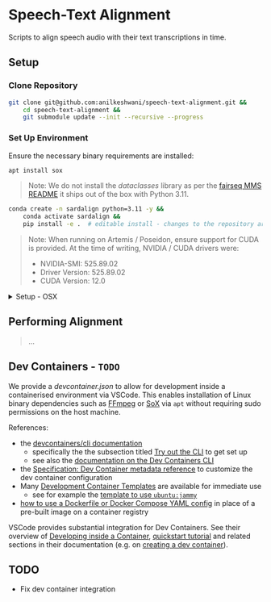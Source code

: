 # Speech-Text Alignment

Scripts to align speech audio with their text transcriptions in time. 

## Setup

### Clone Repository

```bash
git clone git@github.com:anilkeshwani/speech-text-alignment.git && 
    cd speech-text-alignment &&
    git submodule update --init --recursive --progress
```

### Set Up Environment

Ensure the necessary binary requirements are installed:

```bash
apt install sox
```

> Note: We do not install the _dataclasses_ library as per the [fairseq MMS README](https://github.com/facebookresearch/fairseq/blob/bedb259bf34a9fc22073c13a1cee23192fa70ef3/examples/mms/data_prep/README.md) it ships out of the box with Python 3.11.

```bash
conda create -n sardalign python=3.11 -y &&
    conda activate sardalign &&
    pip install -e .  # editable install - changes to the repository are reflected live
```

> Note: When running on Artemis / Poseidon, ensure support for CUDA is provided. 
> At the time of writing, NVIDIA / CUDA drivers were:
> - NVIDIA-SMI: 525.89.02
> - Driver Version: 525.89.02
> - CUDA Version: 12.0

<details>
  <summary>Setup - OSX</summary>
  
  ### Setup - OSX

  ```bash
  brew install ffmpeg sox
  ```

  ```bash
  conda create -n sta python=3.11 -y &&
      conda activate sta &&
      pip install -r requirements.txt
  ```

</details>

## Performing Alignment

> ...

## Dev Containers - `TODO`

We provide a _devcontainer.json_ to allow for development inside a containerised environment via VSCode. This enables installation of Linux binary dependencies such as [FFmpeg](https://ffmpeg.org/) or [SoX](https://en.wikipedia.org/wiki/SoX) via `apt` without requiring sudo permissions on the host machine. 

References:
- the [devcontainers/cli documentation](https://github.com/devcontainers/cli/blob/c1c8b08263c6dca7cd79c97a2d0bc581fcef4f6c/README.md#try-out-the-cli)
  - specifically the the subsection titled [Try out the CLI](https://github.com/devcontainers/cli/tree/main?tab=readme-ov-file#try-out-the-cli) to get set up
  - see also the [documentation on the Dev Containers CLI](https://containers.dev/implementors/reference/)
- the [Specification: Dev Container metadata reference](https://containers.dev/implementors/json_reference/) to customize the dev container configuration
- Many [Development Container Templates](https://containers.dev/templates) are available for immediate use
  - see for example the [template to use `ubuntu:jammy`](https://github.com/devcontainers/templates/tree/main/src/ubuntu)
- [how to use a Dockerfile or Docker Compose YAML config](https://containers.dev/guide/dockerfile) in place of a pre-built image on a container registry

VSCode provides substantial integration for Dev Containers. See their overview of [Developing inside a Container](https://code.visualstudio.com/docs/devcontainers/containers), [quickstart tutorial](https://code.visualstudio.com/docs/devcontainers/tutorial) and related sections in their documentation (e.g. on [creating a dev container](https://code.visualstudio.com/docs/devcontainers/create-dev-container)). 

## TODO

- Fix dev container integration